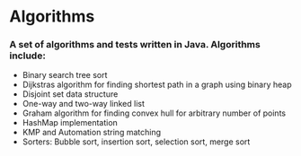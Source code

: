 # Algorithms
### A set of algorithms and tests written in Java. Algorithms include:
- Binary search tree sort
- Dijkstras algorithm for finding shortest path in a graph using binary heap
- Disjoint set data structure
- One-way and two-way linked list
- Graham algorithm for finding convex hull for arbitrary number of points
- HashMap implementation
- KMP and Automation string matching
- Sorters: Bubble sort, insertion sort, selection sort, merge sort
